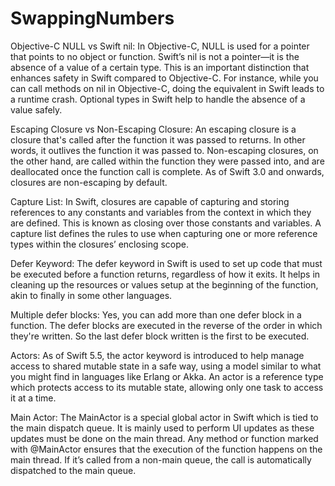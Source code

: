 # SwappingNumbers
 
Objective-C NULL vs Swift nil: In Objective-C, NULL is used for a pointer that points to no object or function. Swift’s nil is not a pointer—it is the absence of a value of a certain type. This is an important distinction that enhances safety in Swift compared to Objective-C. For instance, while you can call methods on nil in Objective-C, doing the equivalent in Swift leads to a runtime crash. Optional types in Swift help to handle the absence of a value safely.

Escaping Closure vs Non-Escaping Closure: An escaping closure is a closure that's called after the function it was passed to returns. In other words, it outlives the function it was passed to. Non-escaping closures, on the other hand, are called within the function they were passed into, and are deallocated once the function call is complete. As of Swift 3.0 and onwards, closures are non-escaping by default.

Capture List: In Swift, closures are capable of capturing and storing references to any constants and variables from the context in which they are defined. This is known as closing over those constants and variables. A capture list defines the rules to use when capturing one or more reference types within the closures’ enclosing scope.

Defer Keyword: The defer keyword in Swift is used to set up code that must be executed before a function returns, regardless of how it exits. It helps in cleaning up the resources or values setup at the beginning of the function, akin to finally in some other languages.

Multiple defer blocks: Yes, you can add more than one defer block in a function. The defer blocks are executed in the reverse of the order in which they're written. So the last defer block written is the first to be executed.

Actors: As of Swift 5.5, the actor keyword is introduced to help manage access to shared mutable state in a safe way, using a model similar to what you might find in languages like Erlang or Akka. An actor is a reference type which protects access to its mutable state, allowing only one task to access it at a time.

Main Actor: The MainActor is a special global actor in Swift which is tied to the main dispatch queue. It is mainly used to perform UI updates as these updates must be done on the main thread. Any method or function marked with @MainActor ensures that the execution of the function happens on the main thread. If it’s called from a non-main queue, the call is automatically dispatched to the main queue.
